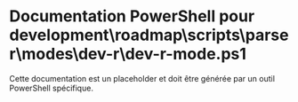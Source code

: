 # Documentation PowerShell pour development\roadmap\scripts\parser\modes\dev-r\dev-r-mode.ps1

Cette documentation est un placeholder et doit être générée par un outil PowerShell spécifique.
